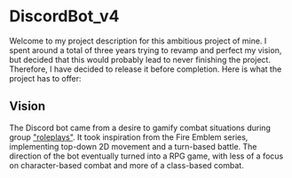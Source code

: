 # DiscordBot_v4

Welcome to my project description for this ambitious project of mine. I spent around a total of three years trying to revamp and perfect my vision, but decided that this would probably lead to never finishing the project. Therefore, I have decided to release it before completion. Here is what the project has to offer:

## Vision
The Discord bot came from a desire to gamify combat situations during group ["roleplays"](https://www.google.com/search?client=opera-gx&q=role+play+definition&sourceid=opera&ie=UTF-8&oe=UTF-8). It took inspiration from the Fire Emblem series, implementing top-down 2D movement and a turn-based battle. The direction of the bot eventually turned into a RPG game, with less of a focus on character-based combat and more of a class-based combat.
